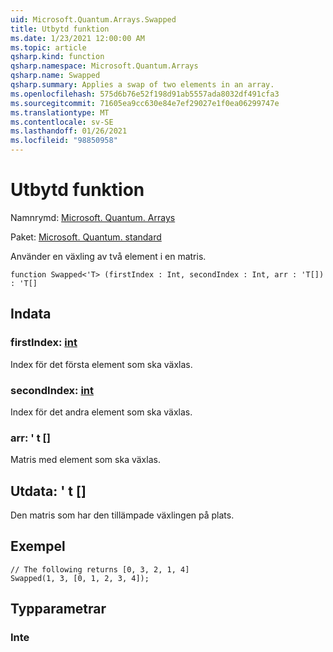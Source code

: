 ```yaml
---
uid: Microsoft.Quantum.Arrays.Swapped
title: Utbytd funktion
ms.date: 1/23/2021 12:00:00 AM
ms.topic: article
qsharp.kind: function
qsharp.namespace: Microsoft.Quantum.Arrays
qsharp.name: Swapped
qsharp.summary: Applies a swap of two elements in an array.
ms.openlocfilehash: 575d6b76e52f198d91ab5557ada8032df491cfa3
ms.sourcegitcommit: 71605ea9cc630e84e7ef29027e1f0ea06299747e
ms.translationtype: MT
ms.contentlocale: sv-SE
ms.lasthandoff: 01/26/2021
ms.locfileid: "98850958"
---
```

# <a name="swapped-function"></a>Utbytd funktion

Namnrymd: [Microsoft. Quantum. Arrays](xref:Microsoft.Quantum.Arrays)

Paket: [Microsoft. Quantum. standard](https://nuget.org/packages/Microsoft.Quantum.Standard)


Använder en växling av två element i en matris.

```qsharp
function Swapped<'T> (firstIndex : Int, secondIndex : Int, arr : 'T[]) : 'T[]
```


## <a name="input"></a>Indata

### <a name="firstindex--int"></a>firstIndex: [int](xref:microsoft.quantum.lang-ref.int)

Index för det första element som ska växlas.


### <a name="secondindex--int"></a>secondIndex: [int](xref:microsoft.quantum.lang-ref.int)

Index för det andra element som ska växlas.


### <a name="arr--t"></a>arr: ' t []

Matris med element som ska växlas.



## <a name="output--t"></a>Utdata: ' t []

Den matris som har den tillämpade växlingen på plats.

## <a name="example"></a>Exempel

```qsharp
// The following returns [0, 3, 2, 1, 4]
Swapped(1, 3, [0, 1, 2, 3, 4]);
```

## <a name="type-parameters"></a>Typparametrar

### <a name="t"></a>Inte

